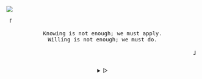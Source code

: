 ![](https://visitor-badge.laobi.icu/badge?page_id=chrislgarry.readme)<p align="left"><b><samp>「</samp></b></p>
  <p align="center">
    <samp>
      Knowing is not enough; we must apply.<br>
      Willing is not enough; we must do.<br>
    </samp>
  </p>
<p align="right"><b><samp>」</samp></b></p>

<br>

<details align="center">

<summary>
  &#9655;
</summary>
  
<h2></h2><br>
<p align="center">
  <samp>
    []
  </samp>
</p>


<p align="center">
  <samp>
    []
  </samp>
</p>
<h2></h2><br> 

</details>
